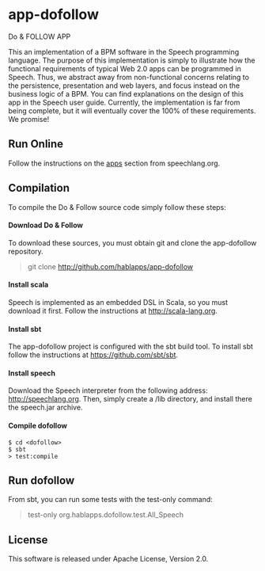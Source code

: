 app-dofollow
============
Do & FOLLOW APP

This an implementation of a BPM software in the Speech programming language. The purpose of this implementation is simply to illustrate how the functional requirements of typical Web 2.0 apps can be programmed in Speech. Thus, we abstract away from non-functional concerns relating to the persistence, presentation and web layers, and focus instead on the business logic of a BPM. You can find explanations on the design of this app in the Speech user guide. Currently, the implementation is far from being complete, but it will eventually cover the 100% of these requirements. We promise!

## Run Online

Follow the instructions on the [apps](http://speechlang.org/apps.php)
section from speechlang.org.

## Compilation

To compile the Do & Follow source code simply follow these steps:

#### Download Do & Follow

To download these sources, you must obtain git and clone the app-dofollow repository.

> git clone http://github.com/hablapps/app-dofollow <dofollow>

#### Install scala

Speech is implemented as an embedded DSL in Scala, so you must download it first. Follow the instructions at http://scala-lang.org.

#### Install sbt

The app-dofollow project is configured with the sbt build tool. To install sbt follow the instructions at https://github.com/sbt/sbt.

#### Install speech

Download the Speech interpreter from the following address: http://speechlang.org. Then, simply create a <twitter>/lib directory, and install there the speech.jar archive.

#### Compile dofollow

```shell
$ cd <dofollow>
$ sbt 
> test:compile
```

## Run dofollow

From sbt, you can run some tests with the test-only command:

> test-only org.hablapps.dofollow.test.All_Speech

## License

This software is released under Apache License, Version 2.0.
